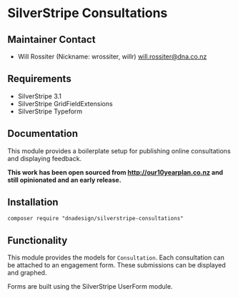 # SilverStripe Consultations

## Maintainer Contact

* Will Rossiter (Nickname: wrossiter, willr) <will.rossiter@dna.co.nz>

## Requirements

* SilverStripe 3.1
* SilverStripe GridFieldExtensions
* SilverStripe Typeform

## Documentation

This module provides a boilerplate setup for publishing online consultations and
displaying feedback.

**This work has been open sourced from http://our10yearplan.co.nz and still
opinionated and an early release.**

## Installation

	composer require "dnadesign/silverstripe-consultations"

## Functionality

This module provides the models for `Consultation`. Each consultation can be
attached to an engagement form. These submissions can be displayed and graphed.

Forms are built using the SilverStripe UserForm module.

